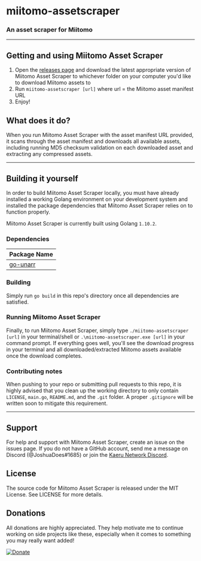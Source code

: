 # miitomo-assetscraper

### An asset scraper for Miitomo

----

## Getting and using Miitomo Asset Scraper

1. Open the [releases page](https://github.com/JoshuaDoes/miitomo-assetscraper/releases) and download the latest appropriate version of Miitomo Asset Scraper to whichever folder on your computer you'd like to download Miitomo assets to
2. Run `miitomo-assetscraper [url]` where url = the Miitomo asset manifest URL
3. Enjoy!

## What does it do?

When you run Miitomo Asset Scraper with the asset manifest URL provided, it scans through the asset manifest and downloads all available assets, including running MD5 checksum validation on each downloaded asset and extracting any compressed assets.

----

## Building it yourself

In order to build Miitomo Asset Scraper locally, you must have already installed
a working Golang environment on your development system and installed the package
dependencies that Miitomo Asset Scraper relies on to function properly.

Miitomo Asset Scraper is currently built using Golang `1.10.2`.

### Dependencies

| Package Name |
| ------------ |
| [go-unarr](https://github.com/gen2brain/go-unarr) |

### Building

Simply run `go build` in this repo's directory once all dependencies are satisfied.

### Running Miitomo Asset Scraper

Finally, to run Miitomo Asset Scraper, simply type `./miitomo-assetscraper [url]` in your
terminal/shell or `.\miitomo-assetscraper.exe [url]` in your command prompt. If everything
goes well, you'll see the download progress in your terminal and all downloaded/extracted
Miitomo assets available once the download completes.

### Contributing notes

When pushing to your repo or submitting pull requests to this repo, it is highly
advised that you clean up the working directory to only contain `LICENSE`, `main.go`,
`README.md`, and the `.git` folder. A proper `.gitignore` will be written soon to
mitigate this requirement.

----

## Support
For help and support with Miitomo Asset Scraper, create an issue on the issues page. If you do not have a GitHub account, send me a message on Discord (@JoshuaDoes#1685) or join the [Kaeru Network Discord](https://discord.me/kaeru).

## License
The source code for Miitomo Asset Scraper is released under the MIT License. See LICENSE for more details.

## Donations
All donations are highly appreciated. They help motivate me to continue working on side projects like these, especially when it comes to something you may really want added!

[![Donate](https://img.shields.io/badge/Donate-PayPal-green.svg)](https://paypal.me/JoshuaDoes)